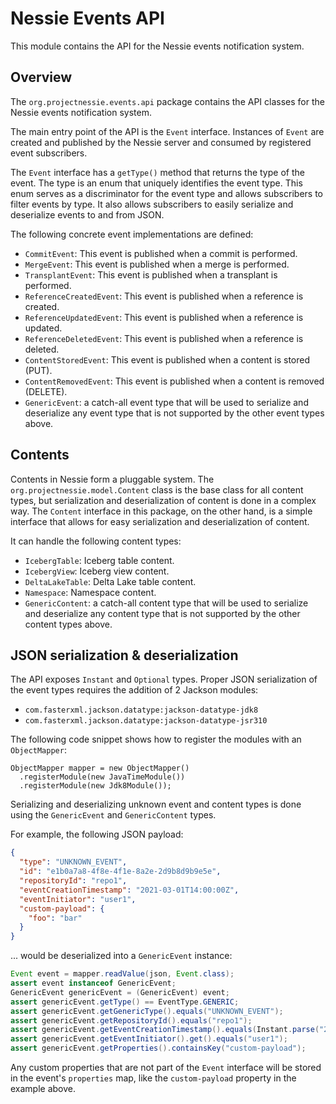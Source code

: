 # Nessie Events API

This module contains the API for the Nessie events notification system.

## Overview

The `org.projectnessie.events.api` package contains the API classes for the Nessie events
notification system.

The main entry point of the API is the `Event` interface. Instances of `Event` are created and
published by the Nessie server and consumed by registered event subscribers.

The `Event` interface has a `getType()` method that returns the type of the event. The type is an
enum that uniquely identifies the event type. This enum serves as a discriminator for the
event type and allows subscribers to filter events by type. It also allows subscribers to
easily serialize and deserialize events to and from JSON.

The following concrete event implementations are defined:

* `CommitEvent`: This event is published when a commit is performed.
* `MergeEvent`: This event is published when a merge is performed.
* `TransplantEvent`: This event is published when a transplant is performed.
* `ReferenceCreatedEvent`: This event is published when a reference is created.
* `ReferenceUpdatedEvent`: This event is published when a reference is updated.
* `ReferenceDeletedEvent`: This event is published when a reference is deleted.
* `ContentStoredEvent`: This event is published when a content is stored (PUT).
* `ContentRemovedEvent`: This event is published when a content is removed (DELETE).
* `GenericEvent`: a catch-all event type that will be used to serialize and deserialize any event 
  type that is not supported by the other event types above.

## Contents

Contents in Nessie form a pluggable system. The `org.projectnessie.model.Content` class is the base
class for all content types, but serialization and deserialization of content is done in a complex
way. The `Content` interface in this package, on the other hand, is a simple interface that allows
for easy serialization and deserialization of content.

It can handle the following content types:

* `IcebergTable`: Iceberg table content.
* `IcebergView`: Iceberg view content.
* `DeltaLakeTable`: Delta Lake table content.
* `Namespace`: Namespace content.
* `GenericContent`: a catch-all content type that will be used to serialize and deserialize any 
  content type that is not supported by the other content types above.

## JSON serialization & deserialization

The API exposes `Instant` and `Optional` types. Proper JSON serialization of the event types 
requires the addition of 2 Jackson modules:

* `com.fasterxml.jackson.datatype:jackson-datatype-jdk8`
* `com.fasterxml.jackson.datatype:jackson-datatype-jsr310`

The following code snippet shows how to register the modules with an `ObjectMapper`:

```
ObjectMapper mapper = new ObjectMapper()
  .registerModule(new JavaTimeModule())
  .registerModule(new Jdk8Module());
```

Serializing and deserializing unknown event and content types is done using the `GenericEvent`
and `GenericContent` types. 

For example, the following JSON payload:

```json
{
  "type": "UNKNOWN_EVENT",
  "id": "e1b0a7a8-4f8e-4f1e-8a2e-2d9b8d9b9e5e",
  "repositoryId": "repo1",
  "eventCreationTimestamp": "2021-03-01T14:00:00Z",
  "eventInitiator": "user1",
  "custom-payload": {
    "foo": "bar"
  }
}
```

... would be deserialized into a `GenericEvent` instance:

```java
Event event = mapper.readValue(json, Event.class);
assert event instanceof GenericEvent;
GenericEvent genericEvent = (GenericEvent) event;
assert genericEvent.getType() == EventType.GENERIC;
assert genericEvent.getGenericType().equals("UNKNOWN_EVENT");
assert genericEvent.getRepositoryId().equals("repo1");
assert genericEvent.getEventCreationTimestamp().equals(Instant.parse("2021-03-01T14:00:00Z"));
assert genericEvent.getEventInitiator().get().equals("user1");
assert genericEvent.getProperties().containsKey("custom-payload");
```

Any custom properties that are not part of the `Event` interface will be stored in the event's 
`properties` map, like the `custom-payload` property in the example above.
